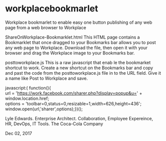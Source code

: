 # workplacebookmarlet
Workplace bookmarlet to enable easy one button publishing of any web page from a web browser to Workplace

ShareOnWorkplace-Bookmarklet.html
This HTML page contains a Bookmarklet that once dragged to your Bookmarks bar allows you to post any web page to Workplace.
Download the file, then open it with your browser and drag the Workplace image to your Bookmarks bar.

posttoworkplace.js
This is a raw javascript that enab le the bookmarket shortcut to work. Create a new shortcut on the Bookmarks bar and copy and past the code from the posttoworkplace.js file in to the URL field.  Give it a name like Post to Workplace and save.

javascript:(
function(){    
url = 'https://work.facebook.com/sharer.php?display=popup&u=' + window.location.href;    
options = 'toolbar=0,status=0,resizable=1,width=626,height=436';    
window.open(url,'sharer',options);})();

Lyle Edwards.
Enterprise Architect.
Collaboration, Employee Expereince, HR, DevOps, IT Tools.
The Coca-Cola Company

Dec 02, 2017

